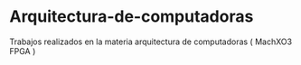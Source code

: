 # Arquitectura-de-computadoras
Trabajos realizados en la materia arquitectura de computadoras ( MachXO3 FPGA )
